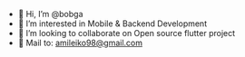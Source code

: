 - 👋 Hi, I’m @bobga
- 👀 I’m interested in Mobile & Backend Development
- 💞️ I’m looking to collaborate on Open source flutter project
- 🤝 Mail to: amileiko98@gmail.com

<!---
bobga/bobga is a ✨ special ✨ repository because its `README.md` (this file) appears on your GitHub profile.
You can click the Preview link to take a look at your changes.
--->
